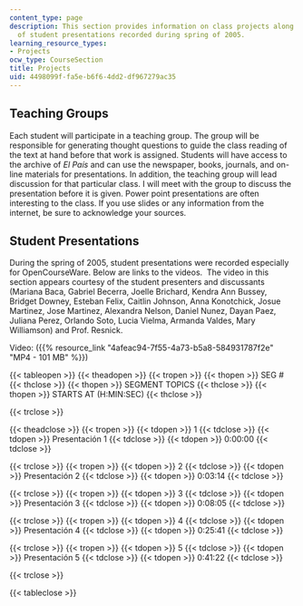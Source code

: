 ```yaml
---
content_type: page
description: This section provides information on class projects along with videos
  of student presentations recorded during spring of 2005.
learning_resource_types:
- Projects
ocw_type: CourseSection
title: Projects
uid: 4498099f-fa5e-b6f6-4dd2-df967279ac35
---
```


Teaching Groups
---------------

Each student will participate in a teaching group. The group will be responsible for generating thought questions to guide the class reading of the text at hand before that work is assigned. Students will have access to the archive of _El País_ and can use the newspaper, books, journals, and on-line materials for presentations. In addition, the teaching group will lead discussion for that particular class. I will meet with the group to discuss the presentation before it is given. Power point presentations are often interesting to the class. If you use slides or any information from the internet, be sure to acknowledge your sources.

Student Presentations
---------------------

During the spring of 2005, student presentations were recorded especially for OpenCourseWare. Below are links to the videos.  The video in this section appears courtesy of the student presenters and discussants (Mariana Baca, Gabriel Becerra, Joelle Brichard, Kendra Ann Bussey, Bridget Downey, Esteban Felix, Caitlin Johnson, Anna Konotchick, Josue Martinez, Jose Martinez, Alexandra Nelson, Daniel Nunez, Dayan Paez, Juliana Perez, Orlando Soto, Lucia Vielma, Armanda Valdes, Mary Williamson) and Prof. Resnick.

Video: ({{% resource_link "4afeac94-7f55-4a73-b5a8-584931787f2e" "MP4 - 101 MB" %}})

{{< tableopen >}}
{{< theadopen >}}
{{< tropen >}}
{{< thopen >}}
SEG #
{{< thclose >}}
{{< thopen >}}
SEGMENT TOPICS
{{< thclose >}}
{{< thopen >}}
STARTS AT (H:MIN:SEC)
{{< thclose >}}

{{< trclose >}}

{{< theadclose >}}
{{< tropen >}}
{{< tdopen >}}
1
{{< tdclose >}}
{{< tdopen >}}
Presentación 1
{{< tdclose >}}
{{< tdopen >}}
0:00:00
{{< tdclose >}}

{{< trclose >}}
{{< tropen >}}
{{< tdopen >}}
2
{{< tdclose >}}
{{< tdopen >}}
Presentación 2
{{< tdclose >}}
{{< tdopen >}}
0:03:14
{{< tdclose >}}

{{< trclose >}}
{{< tropen >}}
{{< tdopen >}}
3
{{< tdclose >}}
{{< tdopen >}}
Presentación 3
{{< tdclose >}}
{{< tdopen >}}
0:08:05
{{< tdclose >}}

{{< trclose >}}
{{< tropen >}}
{{< tdopen >}}
4
{{< tdclose >}}
{{< tdopen >}}
Presentación 4
{{< tdclose >}}
{{< tdopen >}}
0:25:41
{{< tdclose >}}

{{< trclose >}}
{{< tropen >}}
{{< tdopen >}}
5
{{< tdclose >}}
{{< tdopen >}}
Presentación 5
{{< tdclose >}}
{{< tdopen >}}
0:41:22
{{< tdclose >}}

{{< trclose >}}

{{< tableclose >}}